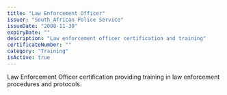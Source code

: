 ```yaml
---
title: "Law Enforcement Officer"
issuer: "South African Police Service"
issueDate: "2008-11-30"
expiryDate: ""
description: "Law enforcement officer certification and training"
certificateNumber: ""
category: "Training"
isActive: true
---
```


Law Enforcement Officer certification providing training in law enforcement procedures and protocols. 